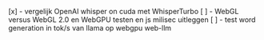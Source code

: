 [x] - vergelijk OpenAI whisper on cuda met WhisperTurbo
[ ] - WebGL versus WebGL 2.0 en WebGPU testen en js milisec uitleggen
[ ] - test word generation in tok/s van llama op webgpu web-llm